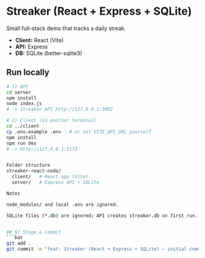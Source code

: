 # Streaker (React + Express + SQLite)

Small full-stack demo that tracks a daily streak.

- **Client:** React (Vite)
- **API:** Express
- **DB:** SQLite (better-sqlite3)

## Run locally

```bash
# 1) API
cd server
npm install
node index.js
# -> Streaker API http://127.0.0.1:3002

# 2) Client (in another terminal)
cd ../client
cp .env.example .env   # or set VITE_API_URL yourself
npm install
npm run dev
# -> http://127.0.0.1:5173


Folder structure
streaker-react-node/
  client/   # React app (Vite)
  server/   # Express API + SQLite

Notes

node_modules/ and local .env are ignored.

SQLite files (*.db) are ignored; API creates streaker.db on first run.


## 5) Stage & commit
```bat
git add .
git commit -m "feat: Streaker (React + Express + SQLite) – initial commit"